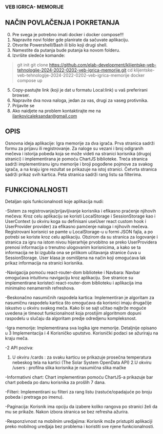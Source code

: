 ### VEB IGRICA- MEMORIJE

## NAČIN POVLAČENJA I POKRETANJA
0. Pre svega je potrebno imati docker i docker compose!!!
1. Napravite novi folder gde planirate da sačuvate aplikaciju.
2. Otvorite Powershell/Bash ili bilo koji drugi shell.
3. Namestite da putanja bude putanja ka novom folderu.
4. Izvršite sledeće komande:
 >  git init
 >  git clone https://github.com/elab-development/klijentske-veb-tehnologije-2024-2022-0202-veb-igrica-memorije.git
 > cd klijentske-veb-tehnologije-2024-2022-0202-veb-igrica-memorije
 > docker compose up
5. Copy-pastujte link (koji je dat u formatu Local:link) u vaš preferirani browser.
6. Napravite dva nova naloga, jedan za vas, drugi za vaseg protivnika.
7. Prijavite se  
8. Ako naidjete na problem kontaktirajte me na ilankovicaleksandar@gmail.com

## OPIS
Osnovna ideja aplikacije:
Igra memorije za dva igrača. Prva stranica sadrži formu za prijavu ili registrovanje. Za naloge su vezani i broj odigranih mečeva i istorija pobeda koja se može videti na stranici korisnika (drugoj stranici) i implementirana je pomoću ChartJS biblioteke. Treća stranica sadrži implementiranu igru memorije i broji pogođene pojmove za svakog igrača, a na kraju igre rezultat se prikazuje na istoj stranici. Četvrta stranica sadrži prikaz svih kartica. Peta stranica sadrži rang listu sa filterima.




## FUNKCIONALNOSTI

Detaljan opis funkcionalnosti koje aplikacija nudi:

-Sistem za registrovanje/prijavljivanje korisnika i efikasno praćenje njihovih mečeva:
Kroz celu aplikaciju se koristi LocalStorage i SessionStorage kao i UserContext (u okviru koga su definisani useUser react custom hook i UserProvider provider) za efikasno pamćenje naloga i njihovih mečeva. Registrovani korisnici se pamte u LocalStorage-u u formi JSON fajla, a po potrebi se koriste kroz celu aplikaciju. Obzirom da su stranica za logovanje i stranica za igru na istom nivou hijerarhije prvobitno se preko UserProvidera prenosi informacija o trenutno ulogovanim korisnicima, a kako se ta informacija ne bi izgubila ona se prilikom učitavanja stranice čuva u SessionStorage. User klasa je osmišljena na način koji omogućava lak prikaz informacija na stranici korisnika.

-Navigacija pomoću react-router-dom biblioteke i Navbara:
Navbar omogućava intuitivnu navigaciju kroz aplikaciju. Sve stranice su implementirane koristeći react-router-dom biblioteku i aplikacija ima minimalno nenamernih refreshova.

-Beskonačno nasumičnih raspodela kartica:
Implementiran je algoritam za nasumičnu raspodelu kartica što omogućava da korisnici imaju drugačije iskustvo u okviru svakog meča. Kako bi se sajt učitao najbrže moguće uvedena je timeout funkcionalnost koja prostijim algoritmom dopuni raspodelu u slučaju da algoritam predje odredjenu kompleksnost.

-Igra memorije:
Implementirana sva logika igre memorije. Detaljnije opisano u 3 Implementacija i  4 Korisničko uputstvo. Korisnički podaci se ažuriraju na kraju meča.

-2 API poziva:
1. U okviru /cards : za svaku karticu se prikazuje prosečna temperatura nebeskog tela na kartici (The Solar System OpenData API)
2.U okviru /users : profilna slika korisnika je nasumična slika mačke

-Informativni chart:
Chart implementiran pomoću ChartJS-a prikazuje bar chart pobeda po danu korisnika za prošlih 7 dana.

-Filteri:
Implementirani su filteri za rang listu (rastuće/opadajuće po broju pobeda i pretraga po imenu).

-Paginacija:
Korisnik ima opciju da izabere koliko rangova po stranici želi da mu se prikaže. Nakon izbora stranica se bez refresha ažurira. 

-Responzivnost na mobilnim uredjajima:
Korisnik može pristupiti aplikaciji preko mobilnog uredjaja bez problema i koristiti sve njene funkcionalnosti.

